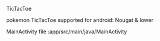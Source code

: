 TicTacToe

pokemon TicTacToe supported for android: Nougat & lower


MainActivity file :app/src/main/java/MainActivity
